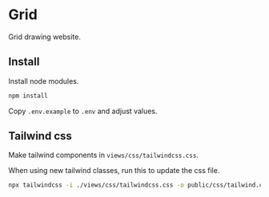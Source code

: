 # Grid
Grid drawing website.

## Install
Install node modules.
```bash
npm install
```

Copy `.env.example` to `.env` and adjust values.

## Tailwind css
Make tailwind components in `views/css/tailwindcss.css`.

When using new tailwind classes, run this to update the css file.
```bash
npx tailwindcss -i ./views/css/tailwindcss.css -o public/css/tailwind.css
```